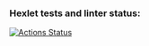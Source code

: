 ### Hexlet tests and linter status:
[![Actions Status](https://github.com/vlasikhin/rails-project-63/workflows/hexlet-check/badge.svg)](https://github.com/vlasikhin/rails-project-63/actions)